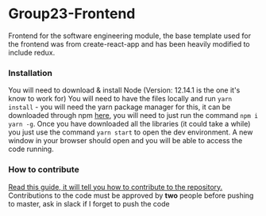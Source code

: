 
# Group23-Frontend
Frontend for the software engineering module, the base template used for the frontend was from create-react-app and has been heavily modified to include redux.

### Installation
You will need to download & install Node (Version: 12.14.1 is the one it's know to work for)
You will need to have the files locally and run `yarn install` - you will need the yarn package manager for this, it can be downloaded through npm [here](https://www.npmjs.com/package/yarn), you will need to just run the command `npm i yarn -g`. Once you have downloaded all the libraries (it could take a while) you just use the command `yarn start` to open the dev environment. A new window in your browser should open and you will be able to access the code running.

### How to contribute
[Read this guide, it will tell you how to contribute to the repository.](https://github.com/firstcontributions/first-contributions/blob/master/README.md)
Contributions to the code must be approved by **two** people before pushing to master, ask in slack if I forget to push the code